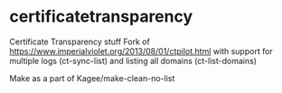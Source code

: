 # certificatetransparency
Certificate Transparency stuff
Fork of https://www.imperialviolet.org/2013/08/01/ctpilot.html with support for 
multiple logs (ct-sync-list) and listing all domains (ct-list-domains)

Make as a part of Kagee/make-clean-no-list
